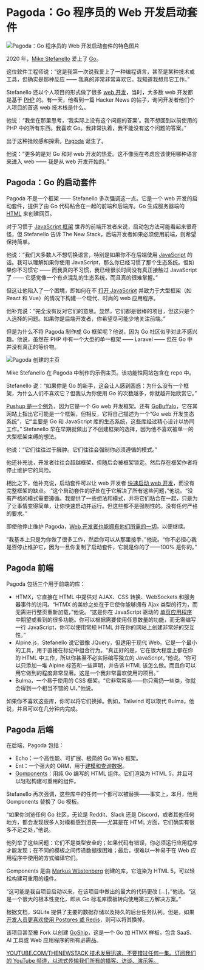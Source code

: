 # Pagoda：Go 程序员的 Web 开发启动套件

![Pagoda：Go 程序员的 Web 开发启动套件的特色图片](https://cdn.thenewstack.io/media/2025/03/ca27c39e-andre-frueh-ldoxcohl7fw-unsplashb-1024x576.jpg)

2020 年，[Mike Stefanello](https://github.com/mikestefanello) 爱上了 [Go](https://thenewstack.io/introduction-to-go-programming-language/)。

这位软件工程师说：“这是我第一次说我爱上了一种编程语言，甚至是某种技术或工具，但确实是那种反应 —— 我真的非常非常喜欢它。我知道我想用它工作。”

Stefanello 还以个人项目的形式做了很多 [web 开发](https://thenewstack.io/web-development-trends-in-2024-a-shift-back-to-simplicity/)，当时，大多数 web 开发都是基于 [PHP](https://thenewstack.io/why-php-usage-has-declined-by-40-in-just-over-2-years/) 的。有一天，他看到一篇 Hacker News 的帖子，询问开发者他们个人项目的首选 web 技术栈是什么。

他说：“我坐在那里思考，‘我实际上没有这个问题的答案’。我不想回到以前使用的 PHP 中的所有东西。我喜欢 Go。我非常执着，我不能没有这个问题的答案。”

出于这种挫败感和探索，[Pagoda](https://github.com/mikestefanello/pagoda) 诞生了。

他说：“更多的是对 Go 和对 web 开发的热爱。这不像我在考虑应该使用哪种语言来进入 web —— 我是从 web 开发开始的。”

## Pagoda：Go 的启动套件

Pagoda 不是一个框架 —— Stefanello 多次强调这一点。它是一个 web 开发的启动套件，提供了由 Go 代码粘合在一起的前端和后端库。Go 生成服务器端的 [HTML](https://thenewstack.io/why-html-actions-are-suddenly-a-javascript-trend/) 来创建网页。

对于习惯于 [JavaScript 框架](https://thenewstack.io/google-angular-lead-sees-convergence-in-javascript-frameworks/) 世界的前端开发者来说，启动包方法可能看起来很奇怪，但 Stefanello 告诉 The New Stack，后端开发者如果必须使用前端，则希望保持简单。

他说：“我们大多数人不想切换语言，特别是如果你不在后端使用 [JavaScript](https://thenewstack.io/three-javascript-proposals-advance-to-stage-4/) 的话。我可以理解如果你使用 JavaScript，那么你已经习惯了那个生态系统。但如果你不习惯它 —— 而我真的不习惯，我已经很长时间没有真正接触过 JavaScript 了 —— 它感觉像一个有点混乱的生态系统，而且真的很难掌握。”

但这让他陷入了一个困境，即如何在不 [打开 JavaScript](https://thenewstack.io/web-development-in-2023-javascript-still-rules-ai-emerges/) 并致力于大型框架（如 React 和 Vue）的情况下构建一个现代、时尚的 web 应用程序。

他补充说：“完全没有反对它们的意思。显然，它们都是很棒的项目，但这只是个人选择的问题。如果你是后端开发者，你希望尽可能少地关注前端。”

但是为什么不将 Pagoda 制作成 Go 框架呢？他说，因为 Go 社区似乎对此不感兴趣。他说，虽然在 PHP 中有一个大型的单一框架 —— Laravel —— 但在 Go 中并没有真正的等价物。

![Pagoda 创建的主页](https://cdn.thenewstack.io/media/2025/03/9ff64751-pagoda_sample.png)

Mike Stefanello 在 Pagoda 中制作的示例主页。该功能性网站包含在 repo 中。

Stefanello 说：“如果你是 Go 的新手，这会让人感到困惑：为什么没有一个框架，为什么人们不喜欢它？但我认为你使用 Go 的次数越多，你就越开始欣赏它。”

[Pushup 是一个例外](https://thenewstack.io/pushup-offers-speed-of-go-in-web-development-framework/)，因为它是一个 Go web 开发框架。还有 [GoBuffalo](https://gobuffalo.io/)，它在其网站上指出它可能是一个框架，但相反，它将自己描述为一个“Go web 开发生态系统”，它“主要是 Go 和 JavaScript 库的生态系统，这些库经过精心设计以协同工作。”
Stefanello 早在早期就做出了不创建框架的选择，因为他不喜欢被单一的大型框架束缚的想法。

他说：“它们往往过于臃肿。它们往往会强制你必须遵循的模式。”

他还补充说，开发者往往会超越框架，但随后会被框架锁定。然后存在框架作者将停止维护它的风险。

相比之下，他补充说，启动套件可以让 web 开发者 [快速启动 web 开发](https://thenewstack.io/pushup-offers-speed-of-go-in-web-development-framework/)，而没有完整框架的缺点。
“这个启动套件的好处在于它解决了所有这些问题，”他说。“没有严格的模式需要遵循。我提供了一些想法和模式，并将它们粘合在一起，只是为了让事情变得简单，让你快速启动并运行。但这些都不是强制性的。没有任何严格的要求。”

即使他停止维护 Pagoda，[Web 开发者也能拥有他们所需的一切](https://thenewstack.io/web3-stack-what-web-2-0-developers-need-to-know/)，以便继续。

“我基本上只是为你做了很多工作，然后你可以从那里接手，”他说。“你不必担心我是否停止维护它，因为一旦你复制了启动套件，它就是你的了——100% 是你的。”

## Pagoda 前端

Pagoda 包括三个用于前端的库：

- HTMX，它直接在 HTML 中提供对 AJAX、CSS 转换、WebSockets 和服务器事件的访问。“HTMX 的美妙之处在于它使你能够拥有 Ajax 类型的行为，而无需进行整页重新加载，”他说。“这是你在 JavaScript 驱动的 [单页应用程序](https://thenewstack.io/secure-single-page-apps-with-cookies-and-token-handlers/) 中期望或看到的很多功能。你可以根据需要使用任意数量的功能，而无需编写一行 JavaScript，你可以使用常规 HTML 并在你的网站上创建非常好的交互性。”
- Alpine.js，Stefanello 说它很像 JQuery，但适用于现代 Web。它是一个最小的工具，用于直接在标记中组合行为。“真正好的是，它在很大程度上都在你的 HTML 中工作，所以你甚至不必实际编写独立的 JavaScript，”他说。“你可以只添加一堆 Alpine 标签和一些声明，并告诉 HTML 该怎么做。而且你可以用它做到的程度非常显著。这是一个我非常喜欢使用的项目。”
- Bulma，一个易于使用的 CSS 框架。“它非常容易——你只需扔一些类，你就会得到一个相当不错的 UI，”他说。

如果你不喜欢这些库，你可以将它们换掉。例如，Tailwind 可以取代 Bulma，他说，并且可以在几分钟内完成。

## Pagoda 后端

在后端，Pagoda 包括：

- Echo：一个高性能、可扩展、极简的 Go Web 框架。
- Ent：一个强大的 ORM，用于[建模和查询数据](https://thenewstack.io/data-modeling-part-2-method-for-time-series-databases/)。
- [Gomponents](https://www.gomponents.com/)：用纯 Go 编写的 HTML 组件。它们渲染为 HTML 5，并且可以轻松构建可重用的组件。

Stefanello 再次强调，这些库中的任何一个都可以被替换——事实上，本月，他用 Gomponents 替换了 Go 模板。

“如果你浏览任何 Go 社区，无论是 Reddit、Slack 还是 Discord，或者其他任何地方，都会发现很多人对模板感到沮丧——尤其是在 HTML 方面，它们确实有很多不足之处，”他说。

他列举了这些问题：它们不是类型安全的；如果代码有错误，你必须运行应用程序才能发现；在不同的模板之间传递数据很困难；最后，很难以一种易于在 Web 应用程序中使用的方式编译它们。

Gomponents 是由 [Markus Wüstenberg](https://github.com/maragudk) 创建的库，它渲染为 HTML 5，可以轻松构建可重用的组件。

“这可能是我自项目启动以来，在该项目中做出的最大的代码更改 […]，”他说。“这是一个很大的根本性变化，即从 Go 标准库模板转向使用第三方解决方案。”

根据文档，SQLite 提供了主要的数据存储以及持久的后台任务队列。但是，如果[开发人员更喜欢使用 Postgres 或 Redis](https://thenewstack.io/vercel-offers-postgres-redis-options-for-frontend-developers/)，则可以将其换掉。

该项目甚至被 Fork 以创建 [GoShip](https://github.com/leomorpho/GoShip)，这是一个 Go 加 HTMX 样板，包含 SaaS、AI 工具或 Web 应用程序的所有必需品。

[
YOUTUBE.COM/THENEWSTACK
技术发展迅速，不要错过任何一集。订阅我们的 YouTube
频道，以流式传输我们所有的播客、访谈、演示等。
](https://youtube.com/thenewstack?sub_confirmation=1)